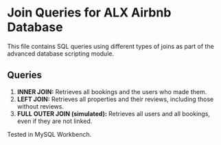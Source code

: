 # Join Queries for ALX Airbnb Database

This file contains SQL queries using different types of joins as part of the advanced database scripting module.

## Queries

1. **INNER JOIN:** Retrieves all bookings and the users who made them.
2. **LEFT JOIN:** Retrieves all properties and their reviews, including those without reviews.
3. **FULL OUTER JOIN (simulated):** Retrieves all users and all bookings, even if they are not linked.

Tested in MySQL Workbench.
